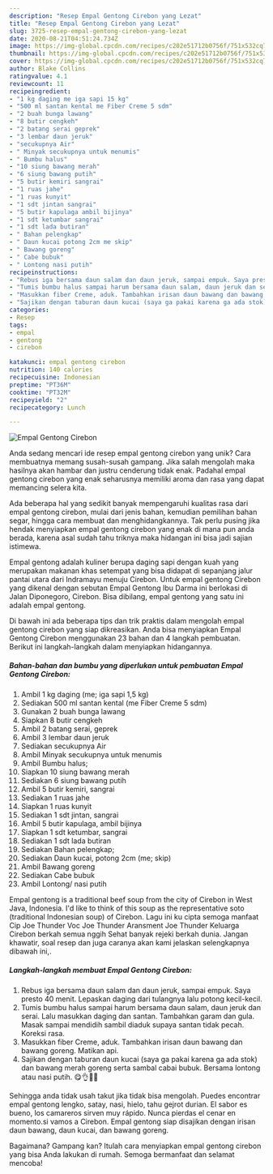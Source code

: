 ```yaml
---
description: "Resep Empal Gentong Cirebon yang Lezat"
title: "Resep Empal Gentong Cirebon yang Lezat"
slug: 3725-resep-empal-gentong-cirebon-yang-lezat
date: 2020-08-21T04:51:24.734Z
image: https://img-global.cpcdn.com/recipes/c202e51712b0756f/751x532cq70/empal-gentong-cirebon-foto-resep-utama.jpg
thumbnail: https://img-global.cpcdn.com/recipes/c202e51712b0756f/751x532cq70/empal-gentong-cirebon-foto-resep-utama.jpg
cover: https://img-global.cpcdn.com/recipes/c202e51712b0756f/751x532cq70/empal-gentong-cirebon-foto-resep-utama.jpg
author: Blake Collins
ratingvalue: 4.1
reviewcount: 11
recipeingredient:
- "1 kg daging me iga sapi 15 kg"
- "500 ml santan kental me Fiber Creme 5 sdm"
- "2 buah bunga lawang"
- "8 butir cengkeh"
- "2 batang serai geprek"
- "3 lembar daun jeruk"
- "secukupnya Air"
- " Minyak secukupnya untuk menumis"
- " Bumbu halus"
- "10 siung bawang merah"
- "6 siung bawang putih"
- "5 butir kemiri sangrai"
- "1 ruas jahe"
- "1 ruas kunyit"
- "1 sdt jintan sangrai"
- "5 butir kapulaga ambil bijinya"
- "1 sdt ketumbar sangrai"
- "1 sdt lada butiran"
- " Bahan pelengkap"
- " Daun kucai potong 2cm me skip"
- " Bawang goreng"
- " Cabe bubuk"
- " Lontong nasi putih"
recipeinstructions:
- "Rebus iga bersama daun salam dan daun jeruk, sampai empuk. Saya presto 40 menit. Lepaskan daging dari tulangnya lalu potong kecil-kecil."
- "Tumis bumbu halus sampai harum bersama daun salam, daun jeruk dan serai. Lalu masukkan daging dan santan. Tambahkan garam dan gula. Masak sampai mendidih sambil diaduk supaya santan tidak pecah. Koreksi rasa."
- "Masukkan fiber Creme, aduk. Tambahkan irisan daun bawang dan bawang goreng. Matikan api."
- "Sajikan dengan taburan daun kucai (saya ga pakai karena ga ada stok) dan bawang merah goreng serta sambal cabai bubuk. Bersama lontong atau nasi putih. 😋👌👍🏼"
categories:
- Resep
tags:
- empal
- gentong
- cirebon

katakunci: empal gentong cirebon 
nutrition: 140 calories
recipecuisine: Indonesian
preptime: "PT36M"
cooktime: "PT32M"
recipeyield: "2"
recipecategory: Lunch

---
```



![Empal Gentong Cirebon](https://img-global.cpcdn.com/recipes/c202e51712b0756f/751x532cq70/empal-gentong-cirebon-foto-resep-utama.jpg)

Anda sedang mencari ide resep empal gentong cirebon yang unik? Cara membuatnya memang susah-susah gampang. Jika salah mengolah maka hasilnya akan hambar dan justru cenderung tidak enak. Padahal empal gentong cirebon yang enak seharusnya memiliki aroma dan rasa yang dapat memancing selera kita.

Ada beberapa hal yang sedikit banyak mempengaruhi kualitas rasa dari empal gentong cirebon, mulai dari jenis bahan, kemudian pemilihan bahan segar, hingga cara membuat dan menghidangkannya. Tak perlu pusing jika hendak menyiapkan empal gentong cirebon yang enak di mana pun anda berada, karena asal sudah tahu triknya maka hidangan ini bisa jadi sajian istimewa.

Empal gentong adalah kuliner berupa daging sapi dengan kuah yang merupakan makanan khas setempat yang bisa didapat di sepanjang jalur pantai utara dari Indramayu menuju Cirebon. Untuk empal gentong Cirebon yang dikenal dengan sebutan Empal Gentong Ibu Darma ini berlokasi di Jalan Diponegoro, Cirebon. Bisa dibilang, empal gentong yang satu ini adalah empal gentong.


Di bawah ini ada beberapa tips dan trik praktis dalam mengolah empal gentong cirebon yang siap dikreasikan. Anda bisa menyiapkan Empal Gentong Cirebon menggunakan 23 bahan dan 4 langkah pembuatan. Berikut ini langkah-langkah dalam menyiapkan hidangannya.

<!--inarticleads1-->

##### Bahan-bahan dan bumbu yang diperlukan untuk pembuatan Empal Gentong Cirebon:

1. Ambil 1 kg daging (me; iga sapi 1,5 kg)
1. Sediakan 500 ml santan kental (me Fiber Creme 5 sdm)
1. Gunakan 2 buah bunga lawang
1. Siapkan 8 butir cengkeh
1. Ambil 2 batang serai, geprek
1. Ambil 3 lembar daun jeruk
1. Sediakan secukupnya Air
1. Ambil  Minyak secukupnya untuk menumis
1. Ambil  Bumbu halus;
1. Siapkan 10 siung bawang merah
1. Sediakan 6 siung bawang putih
1. Ambil 5 butir kemiri, sangrai
1. Sediakan 1 ruas jahe
1. Siapkan 1 ruas kunyit
1. Sediakan 1 sdt jintan, sangrai
1. Ambil 5 butir kapulaga, ambil bijinya
1. Siapkan 1 sdt ketumbar, sangrai
1. Sediakan 1 sdt lada butiran
1. Sediakan  Bahan pelengkap;
1. Sediakan  Daun kucai, potong 2cm (me; skip)
1. Ambil  Bawang goreng
1. Sediakan  Cabe bubuk
1. Ambil  Lontong/ nasi putih


Empal gentong is a traditional beef soup from the city of Cirebon in West Java, Indonesia. I&#39;d like to think of this soup as the representative soto (traditional Indonesian soup) of Cirebon. Lagu ini ku cipta semoga manfaat Cip Joe Thunder Voc Joe Thunder Aransment Joe Thunder Keluarga Cirebon berkah semua nggih Sehat banyak rejeki berkah dunia. Jangan khawatir, soal resep dan juga caranya akan kami jelaskan selengkapnya dibawah ini,. 

<!--inarticleads2-->

##### Langkah-langkah membuat Empal Gentong Cirebon:

1. Rebus iga bersama daun salam dan daun jeruk, sampai empuk. Saya presto 40 menit. Lepaskan daging dari tulangnya lalu potong kecil-kecil.
1. Tumis bumbu halus sampai harum bersama daun salam, daun jeruk dan serai. Lalu masukkan daging dan santan. Tambahkan garam dan gula. Masak sampai mendidih sambil diaduk supaya santan tidak pecah. Koreksi rasa.
1. Masukkan fiber Creme, aduk. Tambahkan irisan daun bawang dan bawang goreng. Matikan api.
1. Sajikan dengan taburan daun kucai (saya ga pakai karena ga ada stok) dan bawang merah goreng serta sambal cabai bubuk. Bersama lontong atau nasi putih. 😋👌👍🏼


Sehingga anda tidak usah takut jika tidak bisa mengolah. Puedes encontrar empal gentong lengko, satay, nasi, hielo, tahu gejrot durian. El sabor es bueno, los camareros sirven muy rápido. Nunca pierdas el cenar en momento.si vamos a Cirebon. Empal gentong siap disajikan dengan irisan daun bawang, daun kucai, dan bawang goreng. 

Bagaimana? Gampang kan? Itulah cara menyiapkan empal gentong cirebon yang bisa Anda lakukan di rumah. Semoga bermanfaat dan selamat mencoba!
